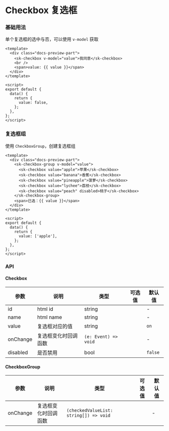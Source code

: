 # Checkbox 复选框

### 基础用法

单个复选框的选中与否，可以使用 `v-model` 获取

<CheckboxBasic />

```vue
<template>
  <div class="docs-preview-part">
    <sk-checkbox v-model="value">我同意</sk-checkbox>
    <br />
    <span>value: {{ value }}</span>
  </div>
</template>

<script>
export default {
  data() {
    return {
      value: false,
    };
  },
};
</script>
```

### 复选框组

使用 `CheckboxGroup`，创建复选框组

<CheckboxGroup />

```vue
<template>
  <div class="docs-preview-part">
    <sk-checkbox-group v-model="value">
      <sk-checkbox value="apple">苹果</sk-checkbox>
      <sk-checkbox value="banana">香蕉</sk-checkbox>
      <sk-checkbox value="pineapple">菠萝</sk-checkbox>
      <sk-checkbox value="lychee">荔枝</sk-checkbox>
      <sk-checkbox value="peach" disabled>桃子</sk-checkbox>
    </sk-checkbox-group>
    <span>已选：{{ value }}</span>
  </div>
</template>

<script>
export default {
  data() {
    return {
      value: ['apple'],
    };
  },
};
</script>
```

### API

#### Checkbox

| 参数     | 说明                 | 类型                 | 可选值 | 默认值  |
| -------- | -------------------- | -------------------- | ------ | ------- |
| id       | html id              | string               |        | -       |
| name     | html name            | string               |        | -       |
| value    | 复选框对应的值       | string               |        | `on`    |
| onChange | 复选框变化时回调函数 | `(e: Event) => void` |        | -       |
| disabled | 是否禁用             | bool                 |        | `false` |

#### CheckboxGroup

| 参数     | 说明                 | 类型                                   | 可选值 | 默认值 |
| -------- | -------------------- | -------------------------------------- | ------ | ------ |
| onChange | 复选框变化时回调函数 | `(checkedValueList: string[]) => void` |        | -      |
